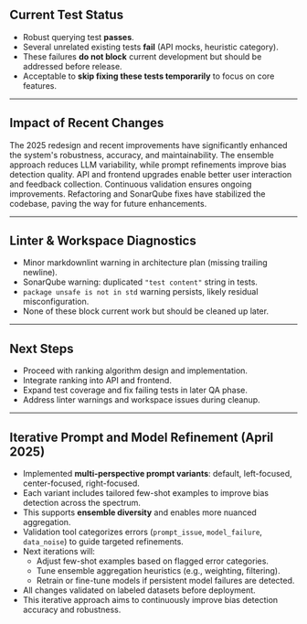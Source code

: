## Current Test Status

- Robust querying test **passes**.
- Several unrelated existing tests **fail** (API mocks, heuristic category).
- These failures **do not block** current development but should be addressed before release.
- Acceptable to **skip fixing these tests temporarily** to focus on core features.

---

## Impact of Recent Changes

The 2025 redesign and recent improvements have significantly enhanced the system's robustness, accuracy, and maintainability. The ensemble approach reduces LLM variability, while prompt refinements improve bias detection quality. API and frontend upgrades enable better user interaction and feedback collection. Continuous validation ensures ongoing improvements. Refactoring and SonarQube fixes have stabilized the codebase, paving the way for future enhancements.

---

## Linter & Workspace Diagnostics

- Minor markdownlint warning in architecture plan (missing trailing newline).
- SonarQube warning: duplicated `"test content"` string in tests.
- `package unsafe is not in std` warning persists, likely residual misconfiguration.
- None of these block current work but should be cleaned up later.

---

## Next Steps

- Proceed with ranking algorithm design and implementation.
- Integrate ranking into API and frontend.
- Expand test coverage and fix failing tests in later QA phase.
- Address linter warnings and workspace issues during cleanup.

---

## Iterative Prompt and Model Refinement (April 2025)

- Implemented **multi-perspective prompt variants**: default, left-focused, center-focused, right-focused.
- Each variant includes tailored few-shot examples to improve bias detection across the spectrum.
- This supports **ensemble diversity** and enables more nuanced aggregation.
- Validation tool categorizes errors (`prompt_issue`, `model_failure`, `data_noise`) to guide targeted refinements.
- Next iterations will:
  - Adjust few-shot examples based on flagged error categories.
  - Tune ensemble aggregation heuristics (e.g., weighting, filtering).
  - Retrain or fine-tune models if persistent model failures are detected.
- All changes validated on labeled datasets before deployment.
- This iterative approach aims to continuously improve bias detection accuracy and robustness.

